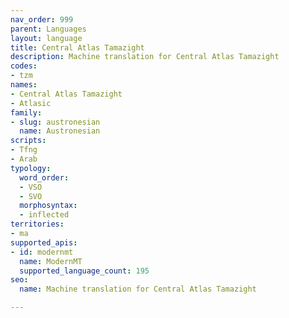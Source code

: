 ```yaml
---
nav_order: 999
parent: Languages
layout: language
title: Central Atlas Tamazight
description: Machine translation for Central Atlas Tamazight
codes:
- tzm
names:
- Central Atlas Tamazight
- Atlasic
family:
- slug: austronesian
  name: Austronesian
scripts:
- Tfng
- Arab
typology:
  word_order:
  - VSO
  - SVO
  morphosyntax:
  - inflected
territories:
- ma
supported_apis:
- id: modernmt
  name: ModernMT
  supported_language_count: 195
seo:
  name: Machine translation for Central Atlas Tamazight

---
```


